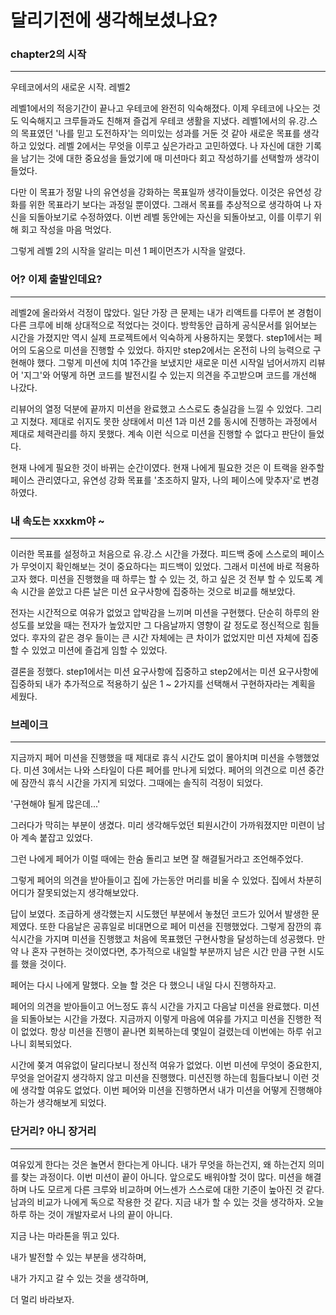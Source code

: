 # 달리기전에 생각해보셨나요?

### chapter2의 시작

---

우테코에서의 새로운 시작. 레벨2

레벨1에서의 적응기간이 끝나고 우테코에 완전히 익숙해졌다. 이제 우테코에 나오는 것도 익숙해지고 크루들과도 친해져 즐겁게 우테코 생활을 지냈다. 레벨1에서의 유.강.스의 목표였던 '나를 믿고 도전하자'는 의미있는 성과를 거둔 것 같아 새로운 목표를 생각하고 있었다. 레벨 2에서는 무엇을 이루고 싶은가라고 고민하였다. 나 자신에 대한 기록을 남기는 것에 대한 중요성을 들었기에 매 미션마다 회고 작성하기를 선택할까 생각이 들었다.

다만 이 목표가 정말 나의 유연성을 강화하는 목표일까 생각이들었다. 이것은 유연성 강화를 위한 목표라기 보다는 과정일 뿐이였다. 그래서 목표를 추상적으로 생각하여 나 자신을 되돌아보기로 수정하였다. 이번 레벨 동안에는 자신을 되돌아보고, 이를 이루기 위해 회고 작성을 마음 먹었다.

그렇게 레벨 2의 시작을 알리는 미션 1 페이먼츠가 시작을 알렸다.

### 어? 이제 출발인데요?

---

레벨2에 올라와서 걱정이 많았다. 일단 가장 큰 문제는 내가 리액트를 다루어 본 경험이 다른 크루에 비해 상대적으로 적었다는 것이다. 방학동안 급하게 공식문서를 읽어보는 시간을 가졌지만 역시 실제 프로젝트에서 익숙하게 사용하지는 못했다. step1에서는 페어의 도움으로 미션을 진행할 수 있었다. 하지만 step2에서는 온전히 나의 능력으로 구현해야 했다. 그렇게 미션에 치여 1주간을 보냈지만 새로운 미션 시작일 넘어서까지 리뷰어 '지그'와 어떻게 하면 코드를 발전시킬 수 있는지 의견을 주고받으며 코드를 개선해 나갔다.

리뷰어의 열정 덕분에 끝까지 미션을 완료했고 스스로도 충실감을 느낄 수 있었다. 그리고 지쳤다. 제대로 쉬지도 못한 상태에서 미션 1과 미션 2를 동시에 진행하는 과정에서 제대로 체력관리를 하지 못했다. 계속 이런 식으로 미션을 진행할 수 없다고 판단이 들었다.

현재 나에게 필요한 것이 바뀌는 순간이였다. 현재 나에게 필요한 것은 이 트랙을 완주할 페이스 관리였다고, 유연성 강화 목표를 '초조하지 말자, 나의 페이스에 맞추자'로 변경하였다.

### 내 속도는 xxxkm야 ~

---

이러한 목표를 설정하고 처음으로 유.강.스 시간을 가졌다. 피드백 중에 스스로의 페이스가 무엇이지 확인해보는 것이 중요하다는 피드백이 있었다. 그래서 미션에 바로 적용하고자 했다. 미션을 진행했을 때 하루는 할 수 있는 것, 하고 싶은 것 전부 할 수 있도록 계속 시간을 쏟았고 다른 날은 미션 요구사항에 집중하는 것으로 비교를 해보았다.

전자는 시간적으로 여유가 없었고 압박감을 느끼며 미션을 구현했다. 단순히 하루의 완성도를 보았을 때는 전자가 높았지만 그 다음날까지 영향이 갈 정도로 정신적으로 힘들었다. 후자의 같은 경우 들이는 큰 시간 자체에는 큰 차이가 없었지만 미션 자체에 집중할 수 있었고 미션에 즐겁게 임할 수 있었다.

결론을 정했다. step1에서는 미션 요구사항에 집중하고 step2에서는 미션 요구사항에 집중하되 내가 추가적으로 적용하기 싶은 1 ~ 2가지를 선택해서 구현하자라는 계획을 세웠다.

### 브레이크

---

지금까지 페어 미션을 진행했을 때 제대로 휴식 시간도 없이 몰아치며 미션을 수행했었다. 미션 3에서는 나와 스타일이 다른 페어를 만나게 되었다. 페어의 의견으로 미션 중간에 잠깐식 휴식 시간을 가지게 되었다. 그때에는 솔직히 걱정이 되었다.

'구현해야 될게 많은데...'

그러다가 막히는 부분이 생겼다. 미리 생각해두었던 퇴원시간이 가까워졌지만 미련이 남아 계속 붙잡고 있었다.

그런 나에게 페어가 이럴 때에는 한숨 돌리고 보면 잘 해결될거라고 조언해주었다.

그렇게 페어의 의견을 받아들이고 집에 가는동안 머리를 비울 수 있었다. 집에서 차분히 어디가 잘못되었는지 생각해보았다.

답이 보였다. 조급하게 생각했는지 시도했던 부분에서 놓쳤던 코드가 있어서 발생한 문제였다. 또한 다음날은 공휴일로 비대면으로 페어 미션을 진행했었다. 그렇게 잠깐의 휴식시간을 가지며 미션을 진행했고 처음에 목표했던 구현사항을 달성하는데 성공했다. 만약 나 혼자 구현하는 것이였다면, 추가적으로 내일할 부분까지 남은 시간 만큼 구현 시도를 했을 것이다.

페어는 다시 나에게 말했다. 오늘 할 것은 다 했으니 내일 다시 진행하자고.

페어의 의견을 받아들이고 어느정도 휴식 시간을 가지고 다음날 미션을 완료했다. 미션을 되돌아보는 시간을 가졌다. 지금까지 이렇게 마음에 여유를 가지고 미션을 진행한 적이 없었다. 항상 미션을 진행이 끝나면 회복하는데 몇일이 걸렸는데 이번에는 하루 쉬고나니 회복되었다.

시간에 쫒겨 여유없이 달리다보니 정신적 여유가 없었다. 이번 미션에 무엇이 중요한지, 무엇을 얻어갈지 생각하지 않고 미션을 진행했다. 미션진행 하는데 힘들다보니 이런 것에 생각할 여유도 없었다. 이번 페어와 미션을 진행하면서 내가 미션을 어떻게 진행해야하는가 생각해보게 되었다.

### 단거리? 아니 장거리

---

여유있게 한다는 것은 놀면서 한다는게 아니다. 내가 무엇을 하는건지, 왜 하는건지 의미를 찾는 과정이다. 이번 미션이 끝이 아니다. 앞으로도 배워야할 것이 많다. 미션을 해결하며 나도 모르게 다른 크루와 비교하며 어느센가 스스로에 대한 기준이 높아진 것 같다. 남과의 비교가 나에게 독으로 작용한 것 같다. 지금 내가 할 수 있는 것을 생각하자. 오늘 하루 하는 것이 개발자로서 나의 끝이 아니다.

지금 나는 마라톤을 뛰고 있다.

내가 발전할 수 있는 부분을 생각하며,

내가 가지고 갈 수 있는 것을 생각하며,

더 멀리 바라보자.
